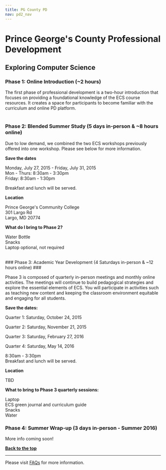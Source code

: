 ```yaml
---
title: PG County PD
nav: pd2_nav
---
```

<a id="top"></a>

# Prince George's County Professional Development


<a id="ecs"></a>

## Exploring Computer Science

### Phase 1: Online Introduction (~2 hours) ###

The first phase of professional development is a two-hour introduction that focuses on providing a foundational knowledge of the ECS course resources. It creates a space for participants to become familiar with the curriculum and online PD platform.
</br>
</br>

### Phase 2: Blended Summer Study (5 days in-person & ~8 hours online) ###

Due to low demand, we combined the two ECS workshops previously offered into one workshop. Please see below for more information.

**Save the dates**

Monday, July 27, 2015 - Friday, July 31, 2015
<br/>
Mon - Thurs: 8:30am - 3:30pm
<br/>
Friday: 8:30am - 1:30pm

Breakfast and lunch will be served. 

**Location**

Prince George's Community College
<br/>
301 Largo Rd
<br/>
Largo, MD 20774

**What do I bring to Phase 2?**

Water Bottle
<br />
Snacks
<br />
Laptop optional, not required

</br>
### Phase 3: Academic Year Development (4 Saturdays in-person & ~12 hours online) ###

Phase 3 is composed of quarterly in-person meetings and monthly online activities. The meetings will continue to build pedagogical strategies and explore the essential elements of ECS. You will participate in activities such as teaching new content and keeping the classroom environment equitable and engaging for all students.


**Save the dates:**

Quarter 1: Saturday, October 24, 2015

Quarter 2: Saturday, November 21, 2015

Quarter 3: Saturday, February 27, 2016

Quarter 4: Saturday, May 14, 2016

8:30am - 3:30pm
<br/>
Breakfast and lunch will be served.

**Location**

TBD

**What to bring to Phase 3 quarterly sessions:**

Laptop
<br/>
ECS green journal and curriculum guide
<br/>
Snacks
<br/>
Water

### Phase 4: Summer Wrap-up (3 days in-person - Summer 2016) ###

More info coming soon!


[**Back to the top**](#top)



----------
Please visit [FAQs](/educate/pd/15-16/faq) for more information.

<br />
<br />